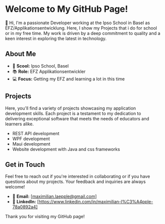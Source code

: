 # Welcome to My GitHub Page!

👋 Hi, I'm a passionate Developer working at the Ipso School in Basel as EFZ/Applikationsentwicklung. Here, I show my Projects that i do for school or in my free time. My work is driven by a deep commitment to quality and a keen interest in exploring the latest in technology.

## About Me

- 🏫 **Scool:** Ipso School, Basel
- 📚 **Role:** EFZ Applikationsentwickler
- 💻 **Focus:** Getting my EFZ and learning a lot in this time

## Projects

Here, you'll find a variety of projects showcasing my application development skills. Each project is a testament to my dedication to delivering exceptional software that meets the needs of educators and learners alike.

 - REST API development
 - WPF development
 - Maui development
 - Website development with Java and css frameworks

## Get in Touch

Feel free to reach out if you're interested in collaborating or if you have questions about my projects. Your feedback and inquiries are always welcome!

- 📧 **Email:** [maximilian.laepple@gmail.com]
- 💼 **LinkedIn:** [https://www.linkedin.com/in/maximilian-l%C3%A4pple-78a0892a4]

Thank you for visiting my GitHub page!
